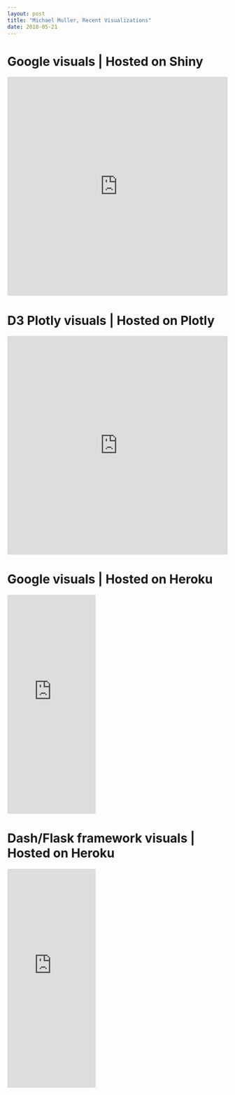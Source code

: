 ```yaml
---
layout: post
title: "Michael Muller, Recent Visualizations"
date: 2018-05-21
---
```


<h1>Google visuals | Hosted on Shiny</h1>
<iframe src="https://parastyle.shinyapps.io/national_vs_state/"
        height="500" width="100%"
        scrolling="no" seamless="seamless"
        frameBorder="0"
        align="center"></iframe>
<h1>D3 Plotly visuals | Hosted on Plotly</h1>
<iframe src="https://plot.ly/~parastyle/4.embed"
        height="500" width="100%"
        scrolling="no" seamless="seamless"
        frameBorder="0"
        align="center"></iframe>
<h1>Google visuals | Hosted on Heroku</h1>
<iframe src="https://data-viz-dash-app-pres.herokuapp.com/"
        height="500" width="40%"
        scrolling="no" seamless="seamless"
        frameBorder="0"
        align="center"></iframe>
<h1>Dash/Flask framework visuals | Hosted on Heroku</h1>
<iframe src="https://line-graph-app.herokuapp.com/"
        height="500" width="40%"
        scrolling="no" seamless="seamless"
        frameBorder="0"
        align="center"></iframe>

